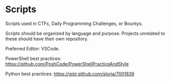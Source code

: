 # Scripts
Scripts used in CTFs, Daily Programming Challenges, or Bountys. 

Scripts should be organized by language and purpose. Projects unrelated to these should have their own repository.

Preferred Editor: VSCode.

PowerShell best practices: https://github.com/PoshCode/PowerShellPracticeAndStyle

Python best practices: https://gist.github.com/sloria/7001839
